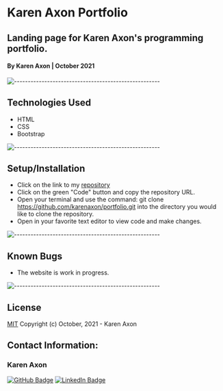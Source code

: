# Karen Axon Portfolio
## Landing page for Karen Axon's programming portfolio.

#### By Karen Axon | October 2021
![-----------------------------------------------------](https://raw.githubusercontent.com/andreasbm/readme/master/assets/lines/aqua.png)
## Technologies Used
* HTML
* CSS
* Bootstrap

![-----------------------------------------------------](https://raw.githubusercontent.com/andreasbm/readme/master/assets/lines/aqua.png)
## Setup/Installation 
* Click on the link to my [repository](https://karenaxon.github.io/portfolio/)
* Click on the green "Code" button and copy the repository URL.
* Open your terminal and use the command: git clone https://github.com/karenaxon/portfolio.git into the directory you would like to clone the repository.
* Open in your favorite text editor to view code and make changes.


![-----------------------------------------------------](https://raw.githubusercontent.com/andreasbm/readme/master/assets/lines/aqua.png)
## Known Bugs
* The website is work in progress.

![-----------------------------------------------------](https://raw.githubusercontent.com/andreasbm/readme/master/assets/lines/aqua.png)
## License

[MIT](https://choosealicense.com/licenses/mit/)
Copyright (c) October, 2021 - Karen Axon

## Contact Information:

<h3>Karen Axon</h3>

[![GitHub Badge](https://img.shields.io/badge/GitHub-100000?style=for-the-badge&logo=github&logoColor=white)](https://github.com/karenaxon)
[![LinkedIn Badge](https://img.shields.io/badge/LinkedIn-0077B5?style=for-the-badge&logo=linkedin&logoColor=white)](https://www.linkedin.com/in/kaxon)


